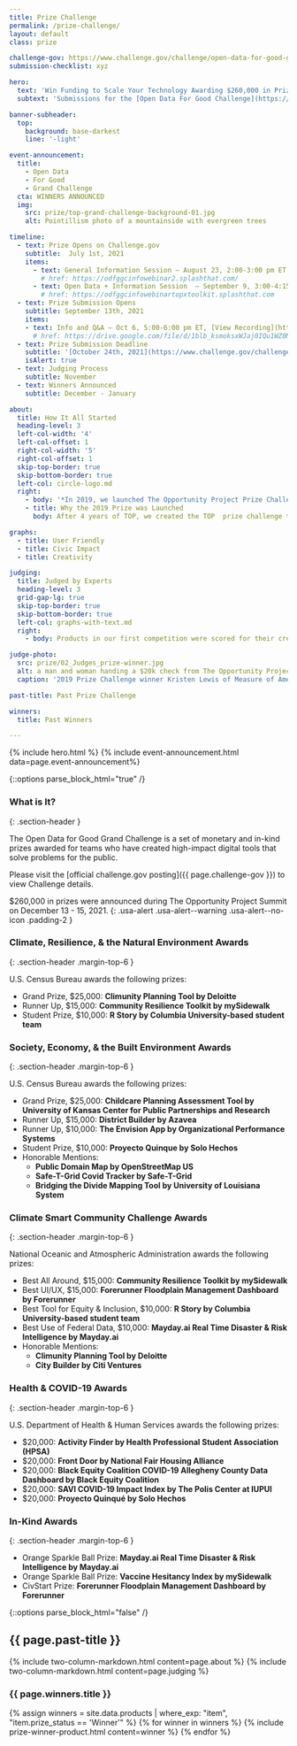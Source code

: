 ```yaml
---
title: Prize Challenge
permalink: /prize-challenge/
layout: default
class: prize

challenge-gov: https://www.challenge.gov/challenge/open-data-for-good-grand-challenge/
submission-checklist: xyz

hero:
  text: 'Win Funding to Scale Your Technology Awarding $260,000 in Prizes'
  subtext: 'Submissions for the [Open Data For Good Challenge](https://www.challenge.gov/challenge/open-data-for-good-grand-challenge/){: .usa-link } are now closed. The Challenge awards funding to teams who use The Opportunity Project process.'

banner-subheader:
  top:
    background: base-darkest
    line: '-light'

event-announcement:
  title:
    - Open Data
    - For Good
    - Grand Challenge
  cta: WINNERS ANNOUNCED
  img: 
    src: prize/top-grand-challenge-background-01.jpg  
    alt: Pointillism photo of a mountainside with evergreen trees

timeline:
  - text: Prize Opens on Challenge.gov
    subtitle:  July 1st, 2021
    items:
      - text: General Information Session – August 23, 2:00-3:00 pm ET
        # href: https://odfggcinfowebinar2.splashthat.com/
      - text: Open Data + Information Session  – September 9, 3:00-4:15 pm ET
        # href: https://odfggcinfowebinartopxtoolkit.splashthat.com
  - text: Prize Submission Opens
    subtitle: September 13th, 2021
    items:
    - text: Info and Q&A – Oct 6, 5:00-6:00 pm ET, [View Recording](https://drive.google.com/file/d/1blb_ksmoksxWJaj0IQu1WZ0MArlJx-Fh/view)
      # href: https://drive.google.com/file/d/1blb_ksmoksxWJaj0IQu1WZ0MArlJx-Fh/view
  - text: Prize Submission Deadline
    subtitle: '[October 24th, 2021](https://www.challenge.gov/challenge/open-data-for-good-grand-challenge/)'
    isAlert: true
  - text: Judging Process
    subtitle: November
  - text: Winners Announced
    subtitle: December - January

about:
  title: How It All Started
  heading-level: 3
  left-col-width: '4'
  left-col-offset: 1
  right-col-width: '5'
  right-col-offset: 1
  skip-top-border: true
  skip-bottom-border: true
  left-col: circle-logo.md
  right:
    - body: '*In 2019, we launched The Opportunity Project Prize Challenge. The Census Bureau’s first ever prize competition, it awarded $100,000 in funding across 5 teams.*'
    - title: Why the 2019 Prize was Launched
      body: After 4 years of TOP, we created the TOP  prize challenge to help address the challenges technologists face in deploying and sustaining civic tech products.  The prize challenge aimed to support technologists in getting their solutions into the hands of communities around the country.

graphs:
  - title: User Friendly
  - title: Civic Impact
  - title: Creativity

judging:
  title: Judged by Experts
  heading-level: 3
  grid-gap-lg: true
  skip-top-border: true
  skip-bottom-border: true
  left-col: graphs-with-text.md
  right: 
    - body: Products in our first competition were scored for their creativity, user-friendliness, and potential for civic impact by panels of product, data, and policy specialists from private industry and government.

judge-photo: 
  src: prize/02_Judges_prize-winner.jpg
  alt: a man and woman handing a $20k check from The Opportunity Project to a woman on a stage
  caption: '2019 Prize Challenge winner Kristen Lewis of Measure of America receives her prize from Ron Jarmin, Acting Director of the U.S. Census Bureau and Suzette Kent, Former Federal Chief Information Officer'

past-title: Past Prize Challenge

winners:
  title: Past Winners

---
```


{% include hero.html %}
{% include event-announcement.html data=page.event-announcement%}

{::options parse_block_html="true" /}
<section class="grid-section margin-top-6 margin-bottom-15 padding-y-3 width-full maxw-full margin-x-0">
  <div class="maxw-tablet margin-x-auto">

### What is It?
{: .section-header }

The Open Data for Good Grand Challenge is a set of monetary and in-kind prizes awarded for teams who have created high-impact digital tools that solve problems for the public.

Please visit the [official challenge.gov posting]({{ page.challenge-gov }}) to view Challenge details.

<!--[View the Rules]({{ page.challenge-gov }}){: .site-button .usa-button .usa-button--secondary }
{: .margin-top-4 }-->
$260,000 in prizes were announced during The Opportunity Project Summit on December 13 - 15, 2021.
{: .usa-alert .usa-alert--warning .usa-alert--no-icon .padding-2 }

### Climate, Resilience, & the Natural Environment Awards
{: .section-header .margin-top-6 }

U.S. Census Bureau awards the following prizes:

- Grand Prize, $25,000: __Climunity Planning Tool by Deloitte__
- Runner Up, $15,000: __Community Resilience Toolkit by mySidewalk__
- Student Prize, $10,000: __R Story by Columbia University-based student team__

    
### Society, Economy, & the Built Environment Awards
{: .section-header .margin-top-6 }

U.S. Census Bureau awards the following prizes:

- Grand Prize, $25,000: __Childcare Planning Assessment Tool by University of Kansas Center for Public Partnerships and Research__
- Runner Up, $15,000: __District Builder by Azavea__
- Runner Up, $10,000: __The Envision App by Organizational Performance Systems__
- Student Prize, $10,000: __Proyecto Quinque by Solo Hechos__
- Honorable Mentions:
  - __Public Domain Map by OpenStreetMap US__
  - __Safe-T-Grid Covid Tracker by Safe-T-Grid__
  - __Bridging the Divide Mapping Tool by University of Louisiana System__    
    
    
### Climate Smart Community Challenge Awards
{: .section-header .margin-top-6 }

National Oceanic and Atmospheric Administration awards the following prizes:

- Best All Around, $15,000: __Community Resilience Toolkit by mySidewalk__
- Best UI/UX, $15,000: __Forerunner Floodplain Management Dashboard by Forerunner__
- Best Tool for Equity & Inclusion, $10,000: __R Story by Columbia University-based student team__
- Best Use of Federal Data, $10,000: __Mayday.ai Real Time Disaster & Risk Intelligence by Mayday.ai__
- Honorable Mentions: 
  - __Climunity Planning Tool by Deloitte__
  - __City Builder by Citi Ventures__


### Health & COVID-19 Awards
{: .section-header .margin-top-6 }

U.S. Department of Health & Human Services awards the following prizes:

- $20,000: __Activity Finder by Health Professional Student Association (HPSA)__
- $20,000: __Front Door by National Fair Housing Alliance__
- $20,000: __Black Equity Coalition COVID-19 Allegheny County Data Dashboard by Black Equity Coalition__
- $20,000: __SAVI COVID-19 Impact Index by The Polis Center at IUPUI__
- $20,000: __Proyecto Quinqué by Solo Hechos__


### In-Kind Awards
{: .section-header .margin-top-6 }

- Orange Sparkle Ball Prize: __Mayday.ai Real Time Disaster & Risk Intelligence by Mayday.ai__
- Orange Sparkle Ball Prize: __Vaccine Hesitancy Index by mySidewalk__
- CivStart Prize: __Forerunner Floodplain Management Dashboard by Forerunner__


{::options parse_block_html="false" /}

  </div>
</section>

<section class="usa-section usa-section--dark bg-base-darkest border-bottom-1px">

  <h2 class="text-center">
    {{ page.past-title }}
  </h2>

  {% include two-column-markdown.html content=page.about %}
  {% include two-column-markdown.html content=page.judging %}

  <div class="grid-section margin-bottom-6">
    <h3 class="margin-bottom-0 section-header section-header--light">{{ page.winners.title }}</h3>
    {% assign winners = site.data.products | where_exp: "item", "item.prize_status == 'Winner'" %}
    {% for winner in winners %}
      {% include prize-winner-product.html content=winner %}
    {% endfor %}
  </div>

  
</section>
